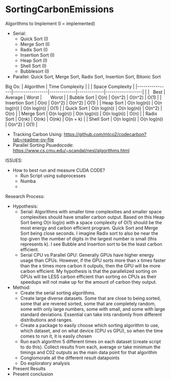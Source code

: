 # SortingCarbonEmissions

Algorithms to Implement (I = implemented)
- Serial:
  - Quick Sort (I)
  - Merge Sort (I)
  - Radix Sort (I)
  - Insertion Sort (I)
  - Heap Sort (I)
  - Shell Sort (I)
  - Bubblesort (I)
- Parallel: Quick Sort, Merge Sort, Radix Sort, Insertion Sort, Bitonic Sort

Big Os:
| Algorithm      | Time Complexity |             |             | Space Complexity |
|----------------|-----------------|-------------|-------------|------------------|
|                |   Best          | Average     | Worst       |       Worst      |
| Bubble Sort    | O(n)            | O(n^2)      | O(n^2)      | O(1)             |
| Insertion Sort | O(n)            | O(n^2)      | O(n^2)      | O(1)             |
| Heap Sort      | O(n log(n))     | O(n log(n)) | O(n log(n)) | O(1)             |
| Quick Sort     | O(n log(n))     | O(n log(n)) | O(n^2)      | O(n)             |
| Merge Sort     | O(n log(n))     | O(n log(n)) | O(n log(n)) | O(n)             |
| Radix Sort     | O(nk)           | O(nk)       | O(nk)       | O(n + k)         |
| Shell Sort     | O(n log(n))     | O(n log(n)) | O(n^2)      | O(1)             |

- Tracking Carbon Using: https://github.com/mlco2/codecarbon?tab=readme-ov-file
- Parallel Sorting Psuedocode: https://www.cs.cmu.edu/~scandal/nesl/algorithms.html

ISSUES:
- How to best run and measure CUDA CODE?
  - Run Script using subprocesses
  - Numba
  - 

Research Process:
- Hypothesis:
  - Serial: Algorithms with smaller time complexities and smaller space complexities should have smaller carbon output. Based on this Heap Sort being O(n log(n) with a space complexity of O(1) should be the most energy and carbon efficient program. Quick Sort and Merge Sort being close seconds. I imagine Radix sort to also be near the top given the number of digits in the largest number is small (this represents k). I see Bubble and Insertion sort to be the least carbon efficient.
  - Serial CPU vs Parallel GPU: Generally GPUs have higher energy usage than CPUs. However, if the GPU sorts more than x times faster than the x times more carbon it outputs, then the GPU will be more carbon efficient. My hypothesis is that the parallelized sorting on GPUs will be LESS carbon efficient than sorting on CPUs as their speedups will not make up for the amount of carbon they output.
- Method:
  - Create the serial sorting algorithms.
  - Create large diverse datasets. Some that are close to being sorted, some that are revered sorted, some that are completely random, some with only large numbers, some with small, and some with large standard deviations. Essential can take ints randomly from different distributions and ranges.
  - Create a package to easily choose which sorting algorithm to use, which dataset, and on what device (CPU vs GPU), so when the time comes to run it, it is easily chosen
  - Run each algorithm 5 different times on each dataset (create script to do this). Collect results from each, average or take minimum the timings and C02 outputs as the main data point for that algorithm
  - Conglomorate all the different result datapoints
  - Do exploratory analysis
- Present Results
- Present conclusion

